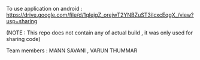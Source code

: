 To use application on android : https://drive.google.com/file/d/1qIejgZ_orejwT2YNBZuST3iIcxcEqgX_/view?usp=sharing

(NOTE : This repo does not contain any of actual build , it was only used for sharing code)

Team members :
MANN SAVANI , VARUN THUMMAR

